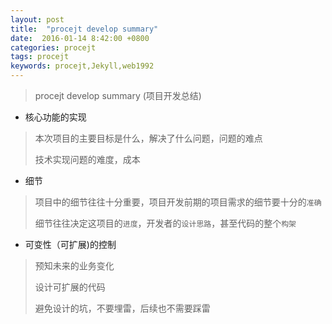 ```yaml
---
layout: post
title:  "procejt develop summary"
date:  2016-01-14 8:42:00 +0800
categories: procejt
tags: procejt
keywords: procejt,Jekyll,web1992
---
```



> procejt develop summary (项目开发总结)
> 

<!--more-->

-  核心功能的实现

> 本次项目的主要目标是什么，解决了什么问题，问题的难点
> 
> 技术实现问题的难度，成本
>

-  细节

> 项目中的细节往往十分重要，项目开发前期的项目需求的细节要十分的`准确`
> 
> 细节往往决定这项目的`进度`，开发者的`设计思路`，甚至代码的整个`构架`
>

- 可变性（可扩展)的控制

> 预知未来的业务变化
>
> 设计可扩展的代码
>
> 避免设计的坑，不要埋雷，后续也不需要踩雷
>

